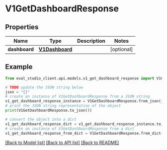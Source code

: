 # V1GetDashboardResponse


## Properties

Name | Type | Description | Notes
------------ | ------------- | ------------- | -------------
**dashboard** | [**V1Dashboard**](V1Dashboard.md) |  | [optional] 

## Example

```python
from eval_studio_client.api.models.v1_get_dashboard_response import V1GetDashboardResponse

# TODO update the JSON string below
json = "{}"
# create an instance of V1GetDashboardResponse from a JSON string
v1_get_dashboard_response_instance = V1GetDashboardResponse.from_json(json)
# print the JSON string representation of the object
print(V1GetDashboardResponse.to_json())

# convert the object into a dict
v1_get_dashboard_response_dict = v1_get_dashboard_response_instance.to_dict()
# create an instance of V1GetDashboardResponse from a dict
v1_get_dashboard_response_from_dict = V1GetDashboardResponse.from_dict(v1_get_dashboard_response_dict)
```
[[Back to Model list]](../README.md#documentation-for-models) [[Back to API list]](../README.md#documentation-for-api-endpoints) [[Back to README]](../README.md)


